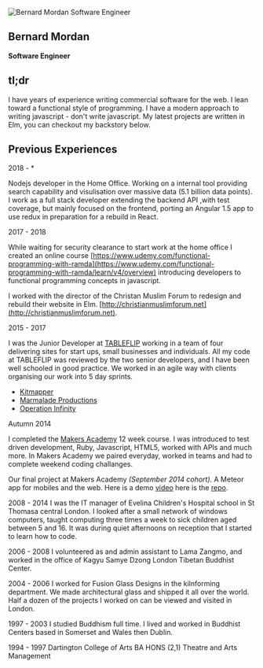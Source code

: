 ![Bernard Mordan Software Engineer](https://avatars2.githubusercontent.com/u/4499581?s=460&v=4)

## Bernard Mordan
**Software Engineer** 

## tl;dr

I have years of experience writing commercial software for the web. I lean toward a functional style of programming. I have a modern approach to writing javascript - don't write javascript. My latest projects are written in Elm, you can checkout my backstory below.

## Previous Experiences

2018 - *

Nodejs developer in the Home Office. Working on a internal tool providing search capability and visulisation over massive data (5.1 billion data points). I work as a full stack developer extending the backend API ,with test coverage, but mainly focused on the frontend, porting an Angular 1.5 app to use redux in preparation for a rebuild in React.

2017 - 2018

While waiting for security clearance to start work at the home office I created an online course [https://www.udemy.com/functional-programming-with-ramda](https://www.udemy.com/functional-programming-with-ramda/learn/v4/overview) introducing developers to functional programming concepts in javascript.

I worked with the director of the Christan Muslim Forum to redesign and rebuild their website in Elm. [http://christianmuslimforum.net](http://christianmuslimforum.net).

2015 - 2017

I was the Junior Developer at [TABLEFLIP](https://tableflip.io) working in a team of four delivering sites for start ups, small businesses and individuals. All my code at TABLEFLIP was reviewed by the two senior developers, and I have been well schooled in good practice. We worked in an agile way with clients organising our work into 5 day sprints.

* [Kitmapper](https://kitmapper.com)
* [Marmalade Productions](http://tableflip.github.io/marmalade-productions)
* [Operation Infinity](http://operationinfinity.org)

Autumn 2014

I completed the [Makers Academy](http://www.makersacademy.com/) 12 week course. I was introduced to test driven development, Ruby, Javascript, HTML5, worked with APIs and much more. In Makers Academy we paired everyday, worked in teams and had to complete weekend coding challanges.

Our final project at Makers Academy *(September 2014 cohort)*. A Meteor app for mobiles and the web. Here is a demo [video](https://youtu.be/qpGh8sWWuV0) here is the [repo](https://github.com/bmordan/flickynotes).

2008 - 2014
I was the IT manager of Evelina Children's Hospital school in St Thomasa central London. I looked after a small network of windows computers, taught computing three times a week to sick children aged between 5 and 16. It was during quiet afternoons on reception that I started to learn how to code.

2006 - 2008
I volunteered as and admin assistant to Lama Zangmo, and worked in the office of Kagyu Samye Dzong London Tibetan Buddhist Center.

2004 - 2006
I worked for Fusion Glass Designs in the kilnforming department. We made architectural glass and shipped it all over the world. Half a dozen of the projects I worked on can be viewed and visited in London.

1997 - 2003
I studied Buddhism full time. I lived and worked in Buddhist Centers based in Somerset and Wales then Dublin.

1994 - 1997
Dartington College of Arts
BA HONS (2,1) Theatre and Arts Management
